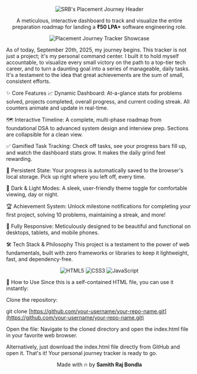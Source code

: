 <p align="center">
<img src="https://www.google.com/search?q=https://placehold.co/1200x300/6366f1/FFFFFF/png%3Ftext%3DSRB%27s%2BPlacement%2BJourney" alt="SRB's Placement Journey Header"/>
</p>

<p align="center">
A meticulous, interactive dashboard to track and visualize the entire preparation roadmap for landing a <b>₹50 LPA+</b> software engineering role.
</p>

<p align="center">
<img src="https://www.google.com/search?q=https://placehold.co/1200x600/111827/FFFFFF/png%3Ftext%3DApplication%2BShowcase" alt="Placement Journey Tracker Showcase">
</p>

As of today, September 20th, 2025, my journey begins. This tracker is not just a project; it's my personal command center. I built it to hold myself accountable, to visualize every small victory on the path to a top-tier tech career, and to turn a daunting goal into a series of manageable, daily tasks. It's a testament to the idea that great achievements are the sum of small, consistent efforts.

✨ Core Features
📈 Dynamic Dashboard: At-a-glance stats for problems solved, projects completed, overall progress, and current coding streak. All counters animate and update in real-time.

🗺️ Interactive Timeline: A complete, multi-phase roadmap from foundational DSA to advanced system design and interview prep. Sections are collapsible for a clean view.

✅ Gamified Task Tracking: Check off tasks, see your progress bars fill up, and watch the dashboard stats grow. It makes the daily grind feel rewarding.

💾 Persistent State: Your progress is automatically saved to the browser's local storage. Pick up right where you left off, every time.

🌙 Dark & Light Modes: A sleek, user-friendly theme toggle for comfortable viewing, day or night.

🏆 Achievement System: Unlock milestone notifications for completing your first project, solving 10 problems, maintaining a streak, and more!

📱 Fully Responsive: Meticulously designed to be beautiful and functional on desktops, tablets, and mobile phones.

🛠️ Tech Stack & Philosophy
This project is a testament to the power of web fundamentals, built with zero frameworks or libraries to keep it lightweight, fast, and dependency-free.

<p align="center">
<img src="https://www.google.com/search?q=https://img.shields.io/badge/HTML5-E34F26%3Fstyle%3Dfor-the-badge%26logo%3Dhtml5%26logoColor%3Dwhite" alt="HTML5">
<img src="https://www.google.com/search?q=https://img.shields.io/badge/CSS3-1572B6%3Fstyle%3Dfor-the-badge%26logo%3Dcss3%26logoColor%3Dwhite" alt="CSS3">
<img src="https://www.google.com/search?q=https://img.shields.io/badge/JavaScript-F7DF1E%3Fstyle%3Dfor-the-badge%26logo%3Djavascript%26logoColor%3Dblack" alt="JavaScript">
</p>

🚀 How to Use
Since this is a self-contained HTML file, you can use it instantly:

Clone the repository:

git clone [https://github.com/your-username/your-repo-name.git](https://github.com/your-username/your-repo-name.git)

Open the file:
Navigate to the cloned directory and open the index.html file in your favorite web browser.

Alternatively, just download the index.html file directly from GitHub and open it. That's it! Your personal journey tracker is ready to go.

<p align="center">
Made with 🔥 by <b>Samith Raj Bondla</b>
</p>
